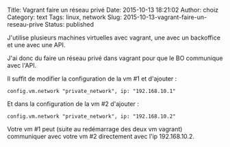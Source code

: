 Title: Vagrant faire un réseau privé
Date: 2015-10-13 18:21:02
Author: choiz
Category: text
Tags: linux, network
Slug: 2015-10-13-vagrant-faire-un-reseau-prive
Status: published

J'utilise plusieurs machines virtuelles avec vagrant, une avec un
backoffice et une avec une API.

J'ai donc du faire un réseau privé dans vagrant pour que le BO
communique avec l'API.

Il suffit de modifier la configuration de la vm \#1 et d'ajouter :

    config.vm.network "private_network", ip: "192.168.10.1"

Et dans la configuration de la vm \#2 d'ajouter :

    config.vm.network "private_network", ip: "192.168.10.2"

Votre vm \#1 peut (suite au redémarrage des deux vm vagrant) communiquer
avec votre vm \#2 directement avec l'ip 192.168.10.2.
